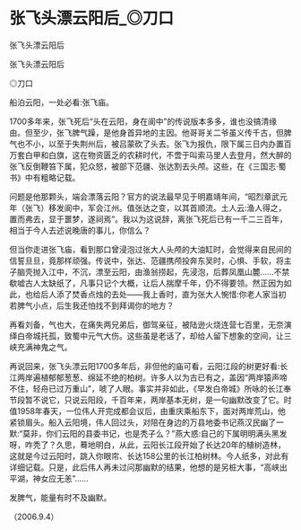 # 张飞头漂云阳后_◎刀口

张飞头漂云阳后

张飞头漂云阳后

◎刀口

船泊云阳，一处必看:张飞庙。

1700多年来，张飞死后“头在云阳，身在阆中”的传说版本多多，谁也没搞清缘由。但至少，张飞脾气躁，是他身首异地的主因。他哥哥关二爷虽义传千古，但脾气也不小，以至于失荆州后，被吕蒙砍了头去。张飞为报仇，限下属三日内办置百万套白甲和白旗，这在物资匮乏的农耕时代，不啻于叫索马里人去登月，然大醉的张飞反倒鞭笞下属，犯众怒，被部下范疆、张达割去头颅。这些，在《三国志·蜀书》中有粗略记载。

问题是他那颗头，端会漂落云阳？官方的说法最早见于明嘉靖年间，“昭烈章武元年（张飞）移发阆中，军会江州。值张达之变，以其首顺流。土人云:渔人得之，置而弗去，显于噩梦，遂祠焉”。我以为这说辞，离张飞死后已有一千二三百年，相当于今人去述说晚唐的事儿，你信么？

但当你走进张飞庙，看到那口曾浸泡过张大人头颅的大油缸时，会觉得来自民间的信誓旦旦，竟那样顽强。传说中，张达、范疆携颅投奔东吴时，心惧、手软，将主子脑壳抛入江中，不沉，漂至云阳，由渔翁捞起，先浸泡，后葬凤凰山麓……不禁欷嘘古人太缺纸了，凡事只记个大概，让后人揣摩千年，仍不得要领。然正因为如此，也给后人添了焚香点烛的去处——我上香时，直为张大人惋惜:你老人家当初若脾气小点，后生我还怕找不到拜谒你的地方？

再看刘备，气也大，在痛失两兄弟后，御驾亲征，被陆逊火烧连营七百里，无奈演绎白帝城托孤，致蜀中元气大伤。这些虽是老话了，却给人留下想象的空间，让三峡充满神鬼之气。

再说回来，张飞头漂云阳1700多年后，非但他的庙可看，云阳江段的树更好看:长江两岸遍植郁郁葱葱、绵延不绝的柏树。许多人以为古已有之，盖因“两岸猿声啼不住，轻舟已过万重山”，唬了人眼。事实并非如此，《早发白帝城》所咏的长江奉节段暂不说它，只说云阳段，千百年来，两岸基本无树，是一句幽默改变了它。时值1958年春天，一位伟人开完成都会议后，由重庆乘船东下，面对两岸荒山，他紧锁眉头。船入云阳境，伟人回过头，对陪在身边的万县地委书记燕汉民幽了一默:“莫非，你们云阳的县委书记，也是秃子么？”燕大惑:自己的下属明明满头黑发呀，咋秃了？久思，蓦地明白，从此，云阳长江段开始了长达20年的植树造林，这就是今过云阳时，跳入你眼帘、长达158公里的长江柏树林。今人纸多，对此有详细记载。只是，此后伟人再未过问那幽默的结果，他想的是另桩大事，“高峡出平湖，神女应无恙”……

发脾气，能量有时不及幽默。

（2006.9.4）